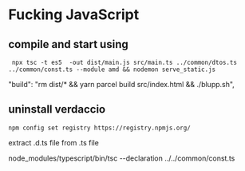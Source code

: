 # Fucking JavaScript 

## compile and start using

``` npx tsc -t es5  -out dist/main.js src/main.ts ../common/dtos.ts  ../common/const.ts --module amd && nodemon serve_static.js```




"build": "rm dist/* &&  yarn parcel build src/index.html && ./blupp.sh",



## uninstall verdaccio

```
npm config set registry https://registry.npmjs.org/
```

extract .d.ts file from .ts file

node_modules/typescript/bin/tsc --declaration ../../common/const.ts

